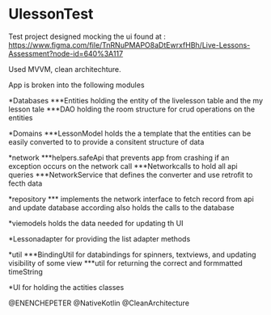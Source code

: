 # UlessonTest

Test project designed mocking the ui found at : 
https://www.figma.com/file/TnRNuPMAPO8aDtEwrxfHBh/Live-Lessons-Assessment?node-id=640%3A117


Used MVVM, clean architechture.

App is broken into the following modules

*Databases
***Entities holding the entity of the livelesson table and the my lesson tale
***DAO holding the room structure for crud operations on the entities

*Domains
***LessonModel holds the a template that the entities can be easily converted to to provide a consitent structure of data

*network
***helpers.safeApi that prevents app from crashing if an exception occurs on the network call
***Networkcalls to hold all api queries
***NetworkService that defines the converter and use retrofit to fecth data


*repository
*** implements the network interface to fetch record from api and update database according
    also holds the calls to the database

*viemodels holds the data needed for updating th UI

*Lessonadapter for providing the list adapter methods

*util 
 ***BindingUtil for databindings for spinners, textviews, and updating visibility of some view
 ***util for returning the correct and formmatted timeString
 
 *UI 
 for holding the actities classes
 
 @ENENCHEPETER
 @NativeKotlin
 @CleanArchitecture
